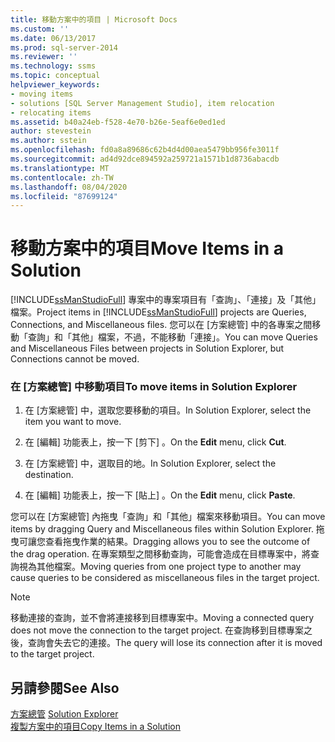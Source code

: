 ```yaml
---
title: 移動方案中的項目 | Microsoft Docs
ms.custom: ''
ms.date: 06/13/2017
ms.prod: sql-server-2014
ms.reviewer: ''
ms.technology: ssms
ms.topic: conceptual
helpviewer_keywords:
- moving items
- solutions [SQL Server Management Studio], item relocation
- relocating items
ms.assetid: b40a24eb-f528-4e70-b26e-5eaf6e0ed1ed
author: stevestein
ms.author: sstein
ms.openlocfilehash: fd0a8a89686c62b4d4d00aea5479bb956fe3011f
ms.sourcegitcommit: ad4d92dce894592a259721a1571b1d8736abacdb
ms.translationtype: MT
ms.contentlocale: zh-TW
ms.lasthandoff: 08/04/2020
ms.locfileid: "87699124"
---
```

# <a name="move-items-in-a-solution"></a><span data-ttu-id="28afb-102">移動方案中的項目</span><span class="sxs-lookup"><span data-stu-id="28afb-102">Move Items in a Solution</span></span>
  <span data-ttu-id="28afb-103">[!INCLUDE[ssManStudioFull](../../includes/ssmanstudiofull-md.md)] 專案中的專案項目有「查詢」、「連接」及「其他」檔案。</span><span class="sxs-lookup"><span data-stu-id="28afb-103">Project items in [!INCLUDE[ssManStudioFull](../../includes/ssmanstudiofull-md.md)] projects are Queries, Connections, and Miscellaneous files.</span></span> <span data-ttu-id="28afb-104">您可以在 [方案總管] 中的各專案之間移動「查詢」和「其他」檔案，不過，不能移動「連接」。</span><span class="sxs-lookup"><span data-stu-id="28afb-104">You can move Queries and Miscellaneous Files between projects in Solution Explorer, but Connections cannot be moved.</span></span>  
  
### <a name="to-move-items-in-solution-explorer"></a><span data-ttu-id="28afb-105">在 [方案總管] 中移動項目</span><span class="sxs-lookup"><span data-stu-id="28afb-105">To move items in Solution Explorer</span></span>  
  
1.  <span data-ttu-id="28afb-106">在 [方案總管] 中，選取您要移動的項目。</span><span class="sxs-lookup"><span data-stu-id="28afb-106">In Solution Explorer, select the item you want to move.</span></span>  
  
2.  <span data-ttu-id="28afb-107">在 [編輯]  功能表上，按一下 [剪下]  。</span><span class="sxs-lookup"><span data-stu-id="28afb-107">On the **Edit** menu, click **Cut**.</span></span>  
  
3.  <span data-ttu-id="28afb-108">在 [方案總管] 中，選取目的地。</span><span class="sxs-lookup"><span data-stu-id="28afb-108">In Solution Explorer, select the destination.</span></span>  
  
4.  <span data-ttu-id="28afb-109">在 [編輯]  功能表上，按一下 [貼上]  。</span><span class="sxs-lookup"><span data-stu-id="28afb-109">On the **Edit** menu, click **Paste**.</span></span>  
  
 <span data-ttu-id="28afb-110">您可以在 [方案總管] 內拖曳「查詢」和「其他」檔案來移動項目。</span><span class="sxs-lookup"><span data-stu-id="28afb-110">You can move items by dragging Query and Miscellaneous files within Solution Explorer.</span></span> <span data-ttu-id="28afb-111">拖曳可讓您查看拖曳作業的結果。</span><span class="sxs-lookup"><span data-stu-id="28afb-111">Dragging allows you to see the outcome of the drag operation.</span></span> <span data-ttu-id="28afb-112">在專案類型之間移動查詢，可能會造成在目標專案中，將查詢視為其他檔案。</span><span class="sxs-lookup"><span data-stu-id="28afb-112">Moving queries from one project type to another may cause queries to be considered as miscellaneous files in the target project.</span></span>  
  
> [!NOTE]  
>  <span data-ttu-id="28afb-113">移動連接的查詢，並不會將連接移到目標專案中。</span><span class="sxs-lookup"><span data-stu-id="28afb-113">Moving a connected query does not move the connection to the target project.</span></span> <span data-ttu-id="28afb-114">在查詢移到目標專案之後，查詢會失去它的連接。</span><span class="sxs-lookup"><span data-stu-id="28afb-114">The query will lose its connection after it is moved to the target project.</span></span>  
  
## <a name="see-also"></a><span data-ttu-id="28afb-115">另請參閱</span><span class="sxs-lookup"><span data-stu-id="28afb-115">See Also</span></span>  
 <span data-ttu-id="28afb-116">[方案總管](solution-explorer.md) </span><span class="sxs-lookup"><span data-stu-id="28afb-116">[Solution Explorer](solution-explorer.md) </span></span>  
 [<span data-ttu-id="28afb-117">複製方案中的項目</span><span class="sxs-lookup"><span data-stu-id="28afb-117">Copy Items in a Solution</span></span>](copy-items-in-a-solution.md)  
  
  
